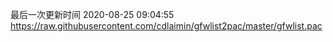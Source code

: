 最后一次更新时间 2020-08-25 09:04:55
https://raw.githubusercontent.com/cdlaimin/gfwlist2pac/master/gfwlist.pac

